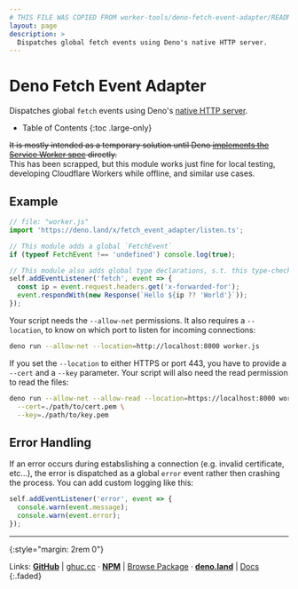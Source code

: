 ```yaml
---
# THIS FILE WAS COPIED FROM worker-tools/deno-fetch-event-adapter/README.md! DO NOT MODIFY DIRECTLY!
layout: page
description: >
  Dispatches global fetch events using Deno's native HTTP server.
---
```


# Deno Fetch Event Adapter

Dispatches global `fetch` events using Deno's [native HTTP server](https://deno.com/blog/v1.9#native-http%2F2-web-server).

<noscript></noscript>
* Table of Contents
{:toc .large-only}

~~It is mostly intended as a temporary solution until Deno [implements the Service Worker spec](https://github.com/denoland/deno/issues/5957#issuecomment-722568905) directly.~~   
This has been scrapped, but this module works just fine for local testing, developing Cloudflare Workers while offline, and similar use cases.

## Example

```ts
// file: "worker.js"
import 'https://deno.land/x/fetch_event_adapter/listen.ts';

// This module adds a global `FetchEvent`
if (typeof FetchEvent !== 'undefined') console.log(true);

// This module also adds global type declarations, s.t. this type-checks:
self.addEventListener('fetch', event => {
  const ip = event.request.headers.get('x-forwarded-for');
  event.respondWith(new Response(`Hello ${ip ?? 'World'}`));
});
```

Your script needs the `--allow-net` permissions. It also requires a `--location`,
to know on which port to listen for incoming connections:

```sh
deno run --allow-net --location=http://localhost:8000 worker.js
```

If you set the `--location` to either HTTPS or port 443, you have to provide a `--cert` and a `--key` parameter.
Your script will also need the read permission to read the files:

```sh
deno run --allow-net --allow-read --location=https://localhost:8000 worker.js \
  --cert=./path/to/cert.pem \
  --key=./path/to/key.pem
```

## Error Handling
If an error occurs during estabslishing a connection (e.g. invalid certificate, etc...), the error is dispatched as a global `error` event rather then crashing the process. You can add custom logging like this:

```ts
self.addEventListener('error', event => {
  console.warn(event.message);
  console.warn(event.error);
});
```

***
{:style="margin: 2rem 0"}

Links:
[__GitHub__](https://github.com/worker-tools/deno-fetch-event-adapter)
| [ghuc.cc](https://ghuc.cc/worker-tools/deno-fetch-event-adapter/mod.ts)
· [__NPM__](https://www.npmjs.com/package/@worker-tools/deno-fetch-event-adapter) 
| [Browse Package](https://unpkg.com/browse/@worker-tools/deno-fetch-event-adapter/)
· [__deno.land__](https://deno.land/x/fetch_event_adapter)
| [Docs](https://doc.deno.land/https://raw.githubusercontent.com/worker-tools/deno-fetch-event-adapter/master/mod.ts)
{:.faded}
<br/>